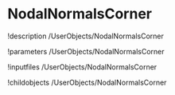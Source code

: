 <!-- MOOSE Documentation Stub: Remove this when content is added. -->

# NodalNormalsCorner
!description /UserObjects/NodalNormalsCorner

!parameters /UserObjects/NodalNormalsCorner

!inputfiles /UserObjects/NodalNormalsCorner

!childobjects /UserObjects/NodalNormalsCorner
